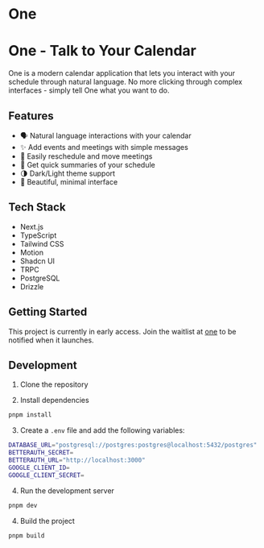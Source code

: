 # One

# One - Talk to Your Calendar

One is a modern calendar application that lets you interact with your schedule through natural language. No more clicking through complex interfaces - simply tell One what you want to do.

## Features

- 🗣️ Natural language interactions with your calendar
- ✨ Add events and meetings with simple messages
- 🔄 Easily reschedule and move meetings
- 📝 Get quick summaries of your schedule
- 🌗 Dark/Light theme support
- 🎨 Beautiful, minimal interface

## Tech Stack

- Next.js
- TypeScript
- Tailwind CSS
- Motion
- Shadcn UI
- TRPC
- PostgreSQL
- Drizzle

## Getting Started

This project is currently in early access. Join the waitlist at [one](https://one.deepanshumishra.xyz) to be notified when it launches.

## Development

1. Clone the repository

2. Install dependencies

```bash
pnpm install
```

3. Create a `.env` file and add the following variables:

```bash
DATABASE_URL="postgresql://postgres:postgres@localhost:5432/postgres"
BETTERAUTH_SECRET=
BETTERAUTH_URL="http://localhost:3000"
GOOGLE_CLIENT_ID=
GOOGLE_CLIENT_SECRET=
```

4. Run the development server

```bash
pnpm dev
```

4. Build the project

```bash
pnpm build
```
